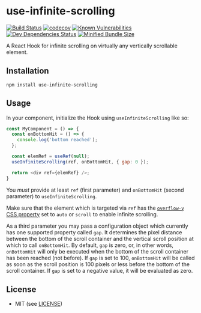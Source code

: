 # use-infinite-scrolling

[![Build Status](https://travis-ci.com/guerc/use-infinite-scrolling.svg?branch=master)](https://travis-ci.com/guerc/use-infinite-scrolling) [![codecov](https://codecov.io/gh/guerc/use-infinite-scrolling/branch/master/graph/badge.svg)](https://codecov.io/gh/guerc/use-infinite-scrolling) [![Known Vulnerabilities](https://snyk.io//test/github/guerc/use-infinite-scrolling/badge.svg?targetFile=package.json)](https://snyk.io//test/github/guerc/use-infinite-scrolling?targetFile=package.json) [![Dev Dependencies Status](https://david-dm.org/guerc/use-infinite-scrolling/dev-status.svg)](https://david-dm.org/guerc/use-infinite-scrolling?type=dev) [![Minified Bundle Size](https://badgen.net/bundlephobia/min/use-infinite-scrolling)](https://bundlephobia.com/result?p=use-infinite-scrolling)

A React Hook for infinite scrolling on virtually any vertically scrollable element.

## Installation

```
npm install use-infinite-scrolling
```

## Usage

In your component, initialize the Hook using `useInfiniteScrolling` like so:

```js
const MyComponent = () => {
  const onBottomHit = () => {
    console.log('bottom reached');
  };

  const elemRef = useRef(null);
  useInfiniteScrolling(ref, onBottomHit, { gap: 0 });

  return <div ref={elemRef} />;
}
```

You _must_ provide at least `ref` (first parameter) and `onBottomHit` (second parameter) to `useInfiniteScrolling`.

Make sure that the element which is targeted via `ref` has the [`overflow-y` CSS property](https://developer.mozilla.org/en-US/docs/Web/CSS/overflow-y) set to `auto` or `scroll` to enable infinite scrolling.

As a third parameter you may pass a configuration object which currently has one supported property called `gap`. It determines the pixel distance between the bottom of the scroll container and the vertical scroll position at which to call `onBottomHit`. By default, `gap` is zero, or, in other words, `onBottomHit` will only be executed when the bottom of the scroll container has been reached (not before). If `gap` is set to 100, `onBottomHit` will be called as soon as the scroll position is 100 pixels or less before the bottom of the scroll container. If `gap` is set to a negative value, it will be evaluated as zero.

## License

- MIT (see [LICENSE](/LICENSE))
